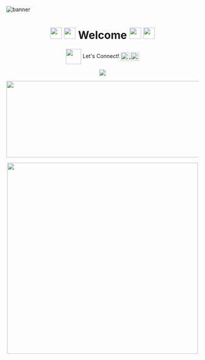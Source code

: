 







![banner](https://user-images.githubusercontent.com/44416323/149036229-139d9498-7fc6-4662-89a1-c0915183a2d8.png)



<h1 align= "center">
 
 
  
  
  <img src="https://media.giphy.com/media/xT9IgjNENUaf4ypqBa/giphy.gif" width="30px" >
  <img src="https://media.giphy.com/media/xT0Gqod3dkz1h6DKak/giphy.gif" width="30px">
  Welcome
      <img src="https://media.giphy.com/media/xT0Gqod3dkz1h6DKak/giphy.gif" width="30px">
  <img src="https://media.giphy.com/media/xT9IgjNENUaf4ypqBa/giphy.gif" width="30px">
  

</h1>




 
 <p align="center"> <img align="center" src="https://media.giphy.com/media/3o7aCVzTmaVkDWpXYk/giphy.gif" width="40px"/> Let's Connect! 
<a href="https://twitter.com/KomalKaur99">
  <img align="center" alt="Komal Kaur | Twitter" width="22px" src="https://raw.githubusercontent.com/peterthehan/peterthehan/master/assets/twitter.svg" />
</a>
<a href="https://www.linkedin.com/in/kkomal/">
  <img align="center" alt="Komal's LinkedIN" width="22px" src="https://raw.githubusercontent.com/peterthehan/peterthehan/master/assets/linkedin.svg" />
</a>

 
</p>
     <p align="center">
  
    



  <img src="https://media.giphy.com/media/L1R1tvI9svkIWwpVYr/giphy.gif" /> 

  
  
</p>

</p>


    
 


<p align="center" >
  <img  src="https://github-readme-stats.vercel.app/api?username=komal914&theme=radical&show_icons=true" width="1000px" height="200px"/>
</p>


<p align="center">
  <img align="center" src="https://github-readme-stats.vercel.app/api/top-langs/?username=komal914&theme=radical&layout=compact"  width="500px"  />









<!---
Komal914/Komal914 is a ✨ special ✨ repository because its `README.md` (this file) appears on your GitHub profile.
You can click the Preview link to take a look at your changes.
--->
